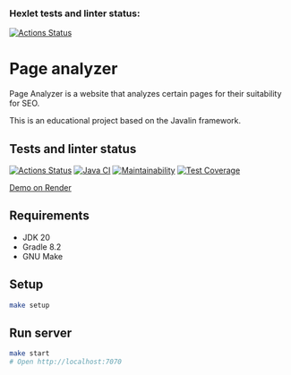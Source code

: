 ### Hexlet tests and linter status:
[![Actions Status](https://github.com/LotBag/java-project-72/actions/workflows/hexlet-check.yml/badge.svg)](https://github.com/LotBag/java-project-72/actions)
# Page analyzer

Page Analyzer is a website that analyzes certain pages for their suitability for SEO.

This is an educational project based on the Javalin framework.

## Tests and linter status

[![Actions Status](https://github.com/dariakoval/java-project-72/workflows/hexlet-check/badge.svg)](https://github.com/dariakoval/java-project-72/actions)
[![Java CI](https://github.com/dariakoval/java-project-72/actions/workflows/generate.yml/badge.svg)](https://github.com/dariakoval/java-project-72/actions/workflows/generate.yml)
[![Maintainability](https://api.codeclimate.com/v1/badges/f72e0a051c913e65a2cf/maintainability)](https://codeclimate.com/github/dariakoval/java-project-72/maintainability)
[![Test Coverage](https://api.codeclimate.com/v1/badges/f72e0a051c913e65a2cf/test_coverage)](https://codeclimate.com/github/dariakoval/java-project-72/test_coverage)


[Demo on Render](https://page-analyzer-bzbb.onrender.com/)

## Requirements

* JDK 20
* Gradle 8.2
* GNU Make

## Setup

```bash
make setup
```

## Run server

```bash
make start
# Open http://localhost:7070
```